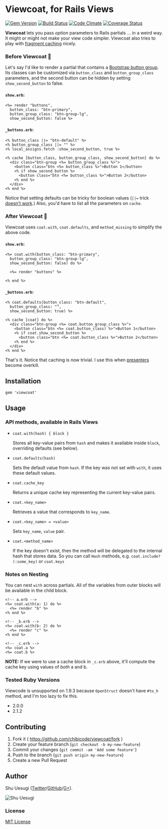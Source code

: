 # Viewcoat, for Rails Views

[![Gem Version](https://badge.fury.io/rb/viewcoat.svg)](http://badge.fury.io/rb/viewcoat)
[![Build Status](https://travis-ci.org/chibicode/viewcoat.svg)](https://travis-ci.org/chibicode/viewcoat)
[![Code Climate](https://codeclimate.com/github/chibicode/viewcoat/badges/gpa.svg)](https://codeclimate.com/github/chibicode/viewcoat)
[![Coverage Status](https://img.shields.io/coveralls/chibicode/viewcoat.svg)](https://coveralls.io/r/chibicode/viewcoat)

**Viewcoat** lets you pass *option* parameters to Rails partials ... in a weird way. It might or might not make your view code simpler. Viewcoat also tries to play with [fragment caching](http://guides.rubyonrails.org/caching_with_rails.html#fragment-caching) nicely.

### Before Viewcoat :poop:

Let's say I'd like to render a partial that contains a [Bootstrap button group](http://getbootstrap.com/components/#btn-groups). Its classes can be customized via `button_class` and `button_group_class` parameters, and the second button can be hidden by setting `show_second_button` to false.

#### `show.erb`:

```html+erb
<%= render "buttons",
  button_class: "btn-primary",
  button_group_class: "btn-group-lg",
  show_second_button: false %>
```

#### `_buttons.erb`:

```html+erb
<% button_class ||= "btn-default" %>
<% button_group_class ||= "" %>
<% local_assigns.fetch :show_second_button, true %>

<% cache [button_class, button_group_class, show_second_button] do %>
  <div class="btn-group <%= button_group_class %>">
    <button class="btn <%= button_class %>">Button 1</button>
    <% if show_second_button %>
      <button class="btn <%= button_class %>">Button 2</button>
    <% end %>
  </div>
<% end %>
```

Notice that setting defaults can be tricky for boolean values (`||=` trick [doesn't work](http://stackoverflow.com/questions/2060561/optional-local-variables-in-rails-partial-templates-how-do-i-get-out-of-the-de#comment2015511_2060815).) Also, you'd have to list all the parameters on `cache`.

### After Viewcoat :sparkling_heart:

Viewcoat uses `coat.with`, `coat.defaults`, and `method_missing` to simplify the above code.

#### `show.erb`:

```html+erb
<%= coat.with(button_class: "btn-primary",
  button_group_class: "btn-group-lg",
  show_second_button: false) do %>

  <%= render "buttons" %>

<% end %>
```

#### `_buttons.erb`:

```html+erb
<% coat.defaults(button_class: "btn-default",
  button_group_class: "",
  show_second_button: true) %>

<% cache [coat] do %>
  <div class="btn-group <%= coat.button_group_class %>">
    <button class="btn <%= coat.button_class) %>">Button 1</button>
    <% if coat.show_second_button %>
      <button class="btn <%= coat.button_class %>">Button 2</button>
    <% end %>
  </div>
<% end %>
```

That's it. Notice that caching is now trivial. I use this when [presenters](https://www.ruby-toolbox.com/categories/rails_presenters) become overkill.

## Installation

    gem 'viewcoat'

## Usage

### API methods, available in Rails Views

- `coat.with(hash) { block }`

  Stores all key-value pairs from `hash` and makes it available inside `block`, overriding defaults (see below).

- `coat.defaults(hash)`

  Sets the default value from `hash`. If the key was not set with `with`, it uses these default values.

- `coat.cache_key`

  Returns a unique cache key representing the current key-value pairs.

- `coat.<key_name>`

  Retrieves a value that corresponds to `key_name`.

- `coat.<key_name> = <value>`

  Sets `key_name`, `value` pair.

- `coat.<method_name>`

  If the key doesn't exist, then the method will be delegated to the internal hash that stores data. So you can call `Hash` methods, e.g. `coat.include?(:some_key)` or `coat.keys`

### Notes on Nesting

You can nest `with` across partials. All of the variables from outer blocks will be available in the child block.

```html+erb
<!-- a.erb -->
<%= coat.with(a: 1) do %>
  <%= render "b" %>
<% end %>

<!-- _b.erb -->
<%= coat.with(b: 2) do %>
  <%= render "c" %>
<% end %>

<!-- _c.erb -->
<%= coat.a %>
<%= coat.b %>
```

**NOTE:** If we were to use a cache block in `_c.erb` above, it'll compute the cache key using values of *both* a and b.

### Tested Ruby Versions

Viewcode is unsupported on 1.9.3 because `OpenStruct` doesn't have `#to_h` method, and I'm too lazy to fix this.

- 2.0.0
- 2.1.2

## Contributing

1. Fork it ( https://github.com/chibicode/viewcoat/fork )
2. Create your feature branch (`git checkout -b my-new-feature`)
3. Commit your changes (`git commit -am 'Add some feature'`)
4. Push to the branch (`git push origin my-new-feature`)
5. Create a new Pull Request

## Author

Shu Uesugi ([Twitter](http://twitter.com/chibicode)/[GitHub](http://github.com/chibicode)/[G+](https://plus.google.com/110325199858284431541?rel=author)).

![Shu Uesugi](http://www.gravatar.com/avatar/b868d84bbe2ed30ec45c9253e1c1cefe.jpg?s=200)

### License

[MIT License](http://chibicode.mit-license.org/)
